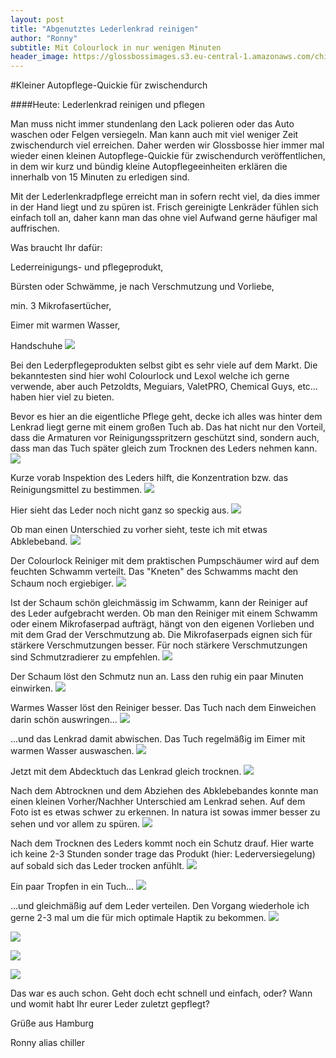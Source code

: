 ```yaml
---
layout: post
title: "Abgenutztes Lederlenkrad reinigen"
author: "Ronny"
subtitle: Mit Colourlock in nur wenigen Minuten
header_image: https://glossbossimages.s3.eu-central-1.amazonaws.com/chiller/lederlenkrad/Lederlenkrad10.jpg
---
```

#Kleiner Autopflege-Quickie für zwischendurch

####Heute: Lederlenkrad reinigen und pflegen

Man muss nicht immer stundenlang den Lack polieren oder das Auto waschen oder Felgen versiegeln. Man kann auch mit viel weniger Zeit zwischendurch viel erreichen. Daher werden wir Glossbosse hier immer mal wieder einen kleinen Autopflege-Quickie für zwischendurch veröffentlichen, in dem wir kurz und bündig kleine Autopflegeeinheiten erklären die innerhalb von 15 Minuten zu erledigen sind.

Mit der Lederlenkradpflege erreicht man in sofern recht viel, da dies immer in der Hand liegt und zu spüren ist. Frisch gereinigte Lenkräder fühlen sich einfach toll an, daher kann man das ohne viel Aufwand gerne häufiger mal auffrischen.

Was braucht Ihr dafür:

Lederreinigungs- und pflegeprodukt,

Bürsten oder Schwämme, je nach Verschmutzung und Vorliebe,

min. 3 Mikrofasertücher,

Eimer mit warmen Wasser,

Handschuhe
![](https://glossbossimages.s3.eu-central-1.amazonaws.com/chiller/lederlenkrad/Lederlenkrad1.jpg)

Bei den Lederpflegeprodukten selbst gibt es sehr viele auf dem Markt. Die bekanntesten sind hier wohl Colourlock und Lexol welche ich gerne verwende, aber auch Petzoldts, Meguiars, ValetPRO, Chemical Guys, etc… haben hier viel zu bieten.

Bevor es hier an die eigentliche Pflege geht, decke ich alles was hinter dem Lenkrad liegt gerne mit einem großen Tuch ab. Das hat nicht nur den Vorteil, dass die Armaturen vor Reinigungsspritzern geschützt sind, sondern auch, dass man das Tuch später gleich zum Trocknen des Leders nehmen kann.
![](https://glossbossimages.s3.eu-central-1.amazonaws.com/chiller/lederlenkrad/Lederlenkrad2.jpg)

Kurze vorab Inspektion des Leders hilft, die Konzentration bzw. das Reinigungsmittel zu bestimmen.
![](https://glossbossimages.s3.eu-central-1.amazonaws.com/chiller/lederlenkrad/Lederlenkrad3.jpg)

Hier sieht das Leder noch nicht ganz so speckig aus.
![](https://glossbossimages.s3.eu-central-1.amazonaws.com/chiller/lederlenkrad/Lederlenkrad4.jpg)

Ob man einen Unterschied zu vorher sieht, teste ich mit etwas Abklebeband.
![](https://glossbossimages.s3.eu-central-1.amazonaws.com/chiller/lederlenkrad/Lederlenkrad5.jpg)

Der Colourlock Reiniger mit dem praktischen Pumpschäumer wird auf dem feuchten Schwamm verteilt. Das "Kneten" des Schwamms macht den Schaum noch ergiebiger.
![](https://glossbossimages.s3.eu-central-1.amazonaws.com/chiller/lederlenkrad/Lederlenkrad6.jpg)

Ist der Schaum schön gleichmässig im Schwamm, kann der Reiniger auf des Leder aufgebracht werden. Ob man den Reiniger mit einem Schwamm oder einem Mikrofaserpad aufträgt, hängt von den eigenen Vorlieben und mit dem Grad der Verschmutzung ab. Die Mikrofaserpads eignen sich für stärkere Verschmutzungen besser. Für noch stärkere Verschmutzungen sind Schmutzradierer zu empfehlen.
![](https://glossbossimages.s3.eu-central-1.amazonaws.com/chiller/lederlenkrad/Lederlenkrad7.jpg)

Der Schaum löst den Schmutz nun an. Lass den ruhig ein paar Minuten einwirken.
![](https://glossbossimages.s3.eu-central-1.amazonaws.com/chiller/lederlenkrad/Lederlenkrad8.jpg)

Warmes Wasser löst den Reiniger besser. Das Tuch nach dem Einweichen darin schön auswringen...
![](https://glossbossimages.s3.eu-central-1.amazonaws.com/chiller/lederlenkrad/Lederlenkrad9.jpg)

...und das Lenkrad damit abwischen. Das Tuch regelmäßig im Eimer mit warmen Wasser auswaschen.
![](https://glossbossimages.s3.eu-central-1.amazonaws.com/chiller/lederlenkrad/Lederlenkrad10.jpg)

Jetzt mit dem Abdecktuch das Lenkrad gleich trocknen.
![](https://glossbossimages.s3.eu-central-1.amazonaws.com/chiller/lederlenkrad/Lederlenkrad11.jpg)

Nach dem Abtrocknen und dem Abziehen des Abklebebandes konnte man einen kleinen Vorher/Nachher Unterschied am Lenkrad sehen. Auf dem Foto ist es etwas schwer zu erkennen. In natura ist sowas immer besser zu sehen und vor allem zu spüren.
![](https://glossbossimages.s3.eu-central-1.amazonaws.com/chiller/lederlenkrad/Lederlenkrad13.jpg)

Nach dem Trocknen des Leders kommt noch ein Schutz drauf. Hier warte ich keine 2-3 Stunden sonder trage das Produkt (hier: Lederversiegelung) auf sobald sich das Leder trocken anfühlt.
![](https://glossbossimages.s3.eu-central-1.amazonaws.com/chiller/lederlenkrad/Lederlenkrad15.jpg)

Ein paar Tropfen in ein Tuch...
![](https://glossbossimages.s3.eu-central-1.amazonaws.com/chiller/lederlenkrad/Lederlenkrad16.jpg)

...und gleichmäßig auf dem Leder verteilen. Den Vorgang wiederhole ich gerne 2-3 mal um die für mich optimale Haptik zu bekommen.
![](https://glossbossimages.s3.eu-central-1.amazonaws.com/chiller/lederlenkrad/Lederlenkrad17.jpg)


![](https://glossbossimages.s3.eu-central-1.amazonaws.com/chiller/lederlenkrad/Lederlenkrad18.jpg)


![](https://glossbossimages.s3.eu-central-1.amazonaws.com/chiller/lederlenkrad/Lederlenkrad19.jpg)


![](https://glossbossimages.s3.eu-central-1.amazonaws.com/chiller/lederlenkrad/Lederlenkrad20.jpg)

Das war es auch schon. Geht doch echt schnell und einfach, oder?
Wann und womit habt Ihr eurer Leder zuletzt gepflegt?

Grüße aus Hamburg

Ronny alias chiller
